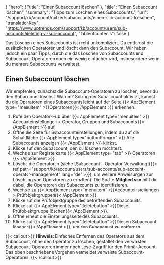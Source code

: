 {
  "hero": {
    "title": "Einen Subaccount löschen"
  },
  "title": "Einen Subaccount löschen",
  "summary": "Tipps zum Löschen eines Subaccounts.",
  "url": "/support/kb/account/nutzer/subaccounts/einen-sub-account-loeschen",
  "translationKey": "https://www.uptrends.com/support/kb/account/users/sub-accounts/deleting-a-sub-account",
  "tableofcontents": false
}

Das Löschen eines Subaccounts ist recht unkompliziert. Du entfernst die zusätzlichen Operatoren und löscht dann den Subaccount. Wir haben jedoch ein paar Tipps, durch die das Löschen von Subaccounts und Subaccount-Operatoren noch ein wenig einfacher wird, insbesondere wenn du mehrere Subaccounts verwaltest.

## Einen Subaccount löschen

 Wir empfehlen, zunächst die Subaccount-Operatoren zu löschen, bevor du den Subaccount löschst. Warum? Solang der Subaccount aktiv ist, kannst du die Operatoren eines Subaccounts leicht auf der Seite {{< AppElement type="menuitem" >}}Operatoren{{< /AppElement >}} erkennen.

1. Rufe den Operator-Hub über {{< AppElement type="menuitem" >}} Accounteinstellungen > Operator, Gruppen und Subaccounts {{< /AppElement >}} auf.
2. Öffne die Seite für Subaccounteinstellungen, indem du auf die Schaltfläche {{< AppElement type="buttonPrimary" >}} Alle Subaccounts anzeigen {{< /AppElement >}} klickst.
3. Klicke auf den Subaccount, den du löschen möchtest.
2. Wechsle zur Registerkarte {{< AppElement type="tab" >}} Operatoren {{< /AppElement >}}.
4. Lösche die Operatoren (siehe [Subaccount – Operator-Verwaltung]({{< ref path="support/kb/account/users/sub-accounts/sub-account-operator-management" lang="de" >}}), um weitere Anweisungen zur Löschung von Operatoren zu erhalten). Die Spalte **Mitglied von** hilft dir dabei, die Operatoren des Subaccounts zu identifizieren.
5. Wechsle zu {{< AppElement type="menuitem" >}}Accounteinstellungen > Prüfobjektgruppen{{< /AppElement >}}.
6. Klicke auf die Prüfobjektgruppe des betreffenden Subaccounts.
7. Klicke auf {{< AppElement type="deletebutton" >}}Diese Prüfobjektgruppe löschen{{< /AppElement >}}.
8. Öffne erneut die Einstellungsseite des Subaccounts.
9. Klicke auf {{< AppElement type="deletebutton" >}}Diesen Subaccount löschen{{< /AppElement >}}, um den Subaccount zu entfernen.

{{< callout >}}
**Hinweis**: Einfaches Entfernen des Operators aus dem Subaccount, ohne den Operator zu löschen, gestattet den verwaisten Subaccount-Operatoren immer noch Lese-Zugriff für den Primär-Account. Das oben beschriebene Vorgehen vermeidet verwaiste Subaccount-Operatoren.
{{< /callout >}}